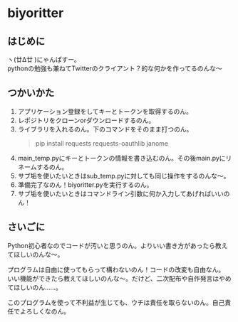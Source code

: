 # biyoritter

## はじめに

ヽ(廿Δ廿 )にゃんぱすー。  
pythonの勉強も兼ねてTwitterのクライアント？的な何かを作ってるのんな～  

## つかいかた

1. アプリケーション登録をしてキーとトークンを取得するのん。
2. レポジトリをクローンorダウンロードするのん。
3. ライブラリを入れるのん。下のコマンドをそのまま打つのん。
    > pip install requests requests-oauthlib janome
4. main_temp.pyにキーとトークンの情報を書き込むのん。その後main.pyにリネームするのん。
5. サブ垢を使いたいときはsub_temp.pyに対しても同じ操作をするのんな～。
6. 準備完了なのん！biyoritter.pyを実行するのん。
7. サブ垢を使いたいときはコマンドライン引数に何か入力してあげればいいのん！

## さいごに

Python初心者なのでコードが汚いと思うのん。よりいい書き方があったら教えてほしいのんな～。

プログラムは自由に使ってもらって構わないのん！コードの改変も自由なん。  
いい機能ができたら教えてほしいのんな～。だけど、二次配布や自作発言はやめてほしいのん……。

このプログラムを使って不利益が生じても、ウチは責任を取らないのん。自己責任でよろしくなのん。